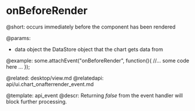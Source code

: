 onBeforeRender
=============


@short: occurs immediately before the component has been rendered

@params:
- data	   object		the DataStore object that the chart gets data from


@example: 
some.attachEvent("onBeforeRender", function(){
    //... some code here ... 
});

@related:
	desktop/view.md
@relatedapi:
	api/ui.chart_onafterrender_event.md

@template:	api_event
@descr:
Returning *false* from the event handler will block further processing.


